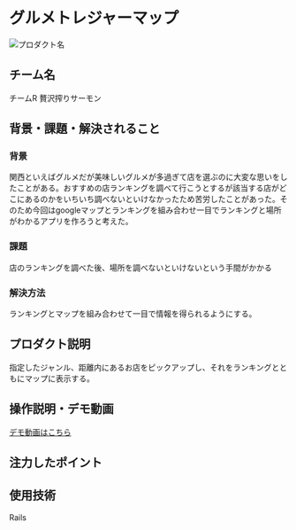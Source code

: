 # グルメトレジャーマップ
<!-- プロダクト名に変更してください -->

![プロダクト名](https://kc3.me/cms/wp-content/uploads/2023/11/2b1b6d9083182c0ce0aeb60000b4d7a7.png)
<!-- プロダクト名・イメージ画像を差し変えてください -->


## チーム名
チームR 贅沢搾りサーモン
<!-- チームIDとチーム名を入力してください -->


## 背景・課題・解決されること

<!-- テーマ「関西をいい感じに」に対して、考案するプロダクトがどういった(Why)背景から思いついたのか、どのよう(What)な課題があり、どのよう(How)に解決するのかを入力してください -->
### 背景
関西といえばグルメだが美味しいグルメが多過ぎて店を選ぶのに大変な思いをしたことがある。おすすめの店ランキングを調べて行こうとするが該当する店がどこにあるのかをいちいち調べないといけなかったため苦労したことがあった。そのため今回はgoogleマップとランキングを組み合わせ一目でランキングと場所がわかるアプリを作ろうと考えた。

### 課題
店のランキングを調べた後、場所を調べないといけないという手間がかかる

### 解決方法
ランキングとマップを組み合わせて一目で情報を得られるようにする。

## プロダクト説明
指定したジャンル、距離内にあるお店をピックアップし、それをランキングとともにマップに表示する。
<!-- 開発したプロダクトの説明を入力してください -->


## 操作説明・デモ動画
[デモ動画はこちら](https://www.youtube.com/watch?v=_FAA15ARmas)
<!-- 開発したプロダクトの操作説明について入力してください。また、操作説明デモ動画があれば、埋め込みやリンクを記載してください -->


## 注力したポイント

<!-- 開発したプロダクトの中で、特に注力して作成した箇所・ポイントについて入力してください -->


## 使用技術
Rails
<!-- 使用技術を入力してください -->


<!--
markdownの記法はこちらを参照してください！
https://docs.github.com/ja/get-started/writing-on-github/getting-started-with-writing-and-formatting-on-github/basic-writing-and-formatting-syntax
-->